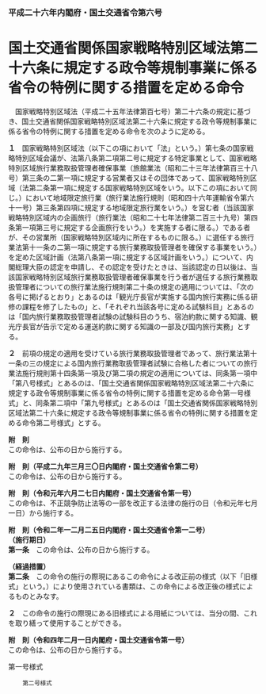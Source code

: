 ### 平成二十六年内閣府・国土交通省令第六号  
# 国土交通省関係国家戦略特別区域法第二十六条に規定する政令等規制事業に係る省令の特例に関する措置を定める命令  
　国家戦略特別区域法（平成二十五年法律第百七号）第二十六条の規定に基づき、国土交通省関係国家戦略特別区域法第二十六条に規定する政令等規制事業に係る省令の特例に関する措置を定める命令を次のように定める。  
  
**１**　国家戦略特別区域法（以下この項において「法」という。）第七条の国家戦略特別区域会議が、法第八条第二項第二号に規定する特定事業として、国家戦略特別区域旅行業務取扱管理者確保事業（旅館業法（昭和二十三年法律第百三十八号）第三条の二第一項に規定する営業者又はその団体であって、国家戦略特別区域（法第二条第一項に規定する国家戦略特別区域をいう。以下この項において同じ。）において地域限定旅行業（旅行業法施行規則（昭和四十六年運輸省令第六十一号）第三条第四項に規定する地域限定旅行業をいう。）を営む者（当該国家戦略特別区域内の企画旅行（旅行業法（昭和二十七年法律第二百三十九号）第四条第一項第三号に規定する企画旅行をいう。）を実施する者に限る。）である者が、その営業所（国家戦略特別区域内に所在するものに限る。）に選任する旅行業法第十一条の二第一項に規定する旅行業務取扱管理者を確保する事業をいう。）を定めた区域計画（法第八条第一項に規定する区域計画をいう。）について、内閣総理大臣の認定を申請し、その認定を受けたときは、当該認定の日以後は、当該国家戦略特別区域旅行業務取扱管理者確保事業を行う者が選任する旅行業務取扱管理者についての旅行業法施行規則第二十条の規定の適用については、「次の各号に掲げるとおり」とあるのは「観光庁長官が実施する国内旅行実務に係る研修の課程を修了したもの」と、「それぞれ当該各号に定める試験科目」とあるのは「国内旅行業務取扱管理者試験の試験科目のうち、宿泊約款に関する知識、観光庁長官が告示で定める運送約款に関する知識の一部及び国内旅行実務」とする。  
  
**２**　前項の規定の適用を受けている旅行業務取扱管理者であって、旅行業法第十一条の三の規定による国内旅行業務取扱管理者試験に合格した者についての旅行業法施行規則第十四条第一項及び第二項の規定の適用については、同条第一項中「第八号様式」とあるのは、「国土交通省関係国家戦略特別区域法第二十六条に規定する政令等規制事業に係る省令の特例に関する措置を定める命令第一号様式」と、同条第二項中「第九号様式」とあるのは「国土交通省関係国家戦略特別区域法第二十六条に規定する政令等規制事業に係る省令の特例に関する措置を定める命令第二号様式」とする。  
  
**附　則**  
この命令は、公布の日から施行する。  
  
**附　則（平成二九年三月三〇日内閣府・国土交通省令第二号）**  
この命令は、公布の日から施行する。  
  
**附　則（令和元年六月二七日内閣府・国土交通省令第一号）**  
この命令は、不正競争防止法等の一部を改正する法律の施行の日（令和元年七月一日）から施行する。  
  
**附　則（令和二年一二月二五日内閣府・国土交通省令第一二号）**  
**（施行期日）**  
**第一条**　この命令は、公布の日から施行する。  
  
**（経過措置）**  
**第二条**　この命令の施行の際現にあるこの命令による改正前の様式（以下「旧様式」という。）により使用されている書類は、この命令による改正後の様式によるものとみなす。  
  
**２**　この命令の施行の際現にある旧様式による用紙については、当分の間、これを取り繕って使用することができる。  
  
**附　則（令和四年二月一日内閣府・国土交通省令第一号）**  
この命令は、公布の日から施行する。  
  
第一号様式
          
        第二号様式
          
        